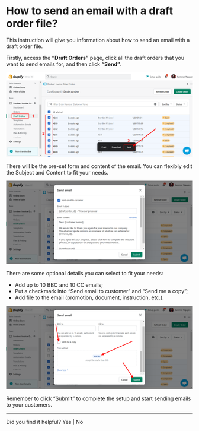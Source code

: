 # How to send an email with a draft order file?


This instruction will give you information about how to send an email with a draft order file.

Firstly, access the **“Draft Orders”** page, click all the draft orders that you want to send emails for, and then click **“Send”**.

![Fordeer-Store-·-Draft-orders-·-Shopify.png](How%20to%20send%20an%20email%20with%20a%20draft%20order%20file%2020066dbf84374c93a6cdd667b58dcaf1/Fordeer-Store--Draft-orders--Shopify.png)

There will be the pre-set form and content of the email. You can flexibly edit the Subject and Content to fit your needs. 

![Fordeer-Store-·-Draft-orders-·-Shopify (1).png](How%20to%20send%20an%20email%20with%20a%20draft%20order%20file%2020066dbf84374c93a6cdd667b58dcaf1/Fordeer-Store--Draft-orders--Shopify_(1).png)

There are some optional details you can select to fit your needs: 

- Add up to 10 BBC and 10 CC emails;
- Put a checkmark into “Send email to customer” and “Send me a copy”;
- Add file to the email (promotion, document, instruction, etc.).

![Fordeer-Store-·-Draft-orders-·-Shopify (2).png](How%20to%20send%20an%20email%20with%20a%20draft%20order%20file%2020066dbf84374c93a6cdd667b58dcaf1/Fordeer-Store--Draft-orders--Shopify_(2).png)

Remember to click “Submit” to complete the setup and start sending emails to your customers. 

---

Did you find it helpful? Yes | No
